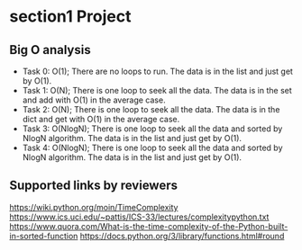 # section1 Project
## Big O analysis
 * Task 0: O(1); There are no loops to run. The data is in the list and just get by O(1).
 * Task 1: O(N); There is one loop to seek all the data. The data is in the set and add with O(1) in the average case.
 * Task 2: O(N); There is one loop to seek all the data. The data is in the dict and get with O(1) in the average case.
 * Task 3: O(NlogN); There is one loop to seek all the data and sorted by NlogN algorithm. The data is in the list and just get by O(1).
 * Task 4: O(NlogN); There is one loop to seek all the data and sorted by NlogN algorithm. The data is in the list and just get by O(1).

## Supported links by reviewers
https://wiki.python.org/moin/TimeComplexity
https://www.ics.uci.edu/~pattis/ICS-33/lectures/complexitypython.txt
https://www.quora.com/What-is-the-time-complexity-of-the-Python-built-in-sorted-function
https://docs.python.org/3/library/functions.html#round
